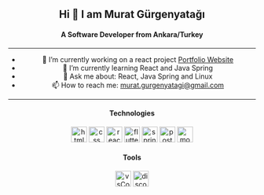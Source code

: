 <div align="center">

## Hi 👋 I am Murat Gürgenyatağı
#### A Software Developer from Ankara/Turkey
---
- 🔭 I’m currently working on a react project [Portfolio Website](https://github.com/mowerq/my-portfolio)
- 🌱 I’m currently learning React and Java Spring
- 💬 Ask me about: React, Java Spring and Linux
- 📫 How to reach me: murat.gurgenyatagi@gmail.com
---

#### Technologies
<img src="https://upload.wikimedia.org/wikipedia/commons/thumb/6/61/HTML5_logo_and_wordmark.svg/2048px-HTML5_logo_and_wordmark.svg.png" alt="html logo" height="32">
<img src="https://upload.wikimedia.org/wikipedia/commons/thumb/d/d5/CSS3_logo_and_wordmark.svg/1452px-CSS3_logo_and_wordmark.svg.png" alt="css logo" height="32">
<img src="https://encrypted-tbn0.gstatic.com/images?q=tbn:ANd9GcS03kU4dJIELF0cQ2-3RDOdddELLgszn2inLQ&usqp=CAU" alt="react logo" height="32">
<img src="https://encrypted-tbn0.gstatic.com/images?q=tbn:ANd9GcSwVIvnbXz-11KY3uHlJoWGxbfl061p1p3gtQ&usqp=CAU" alt="flutter logo" height="32">
<img src="https://encrypted-tbn0.gstatic.com/images?q=tbn:ANd9GcTcVk20E54VpcPnv2fKl8yB6_NOSl8xD0U-0g&usqp=CAU" alt="spring logo" height="32">
<img src="https://encrypted-tbn0.gstatic.com/images?q=tbn:ANd9GcT__uC-2bHHi49WlQvk3hWyzdW_UnNjNT9Uug&usqp=CAU" alt="postgres logo" height="32">
<img src="https://upload.wikimedia.org/wikipedia/commons/thumb/9/93/MongoDB_Logo.svg/2560px-MongoDB_Logo.svg.png" alt="mongodb logo" height="32"> 

#### Tools

<img src="https://encrypted-tbn0.gstatic.com/images?q=tbn:ANd9GcT7K73Ckm6WOuXKXUaILkjQc0MzKja9jys5lQ&usqp=CAU" alt="vsCode logo" height="32">
<img src="https://encrypted-tbn0.gstatic.com/images?q=tbn:ANd9GcS3AQ8FmTsQxNOcSeedV4rtW_En0lXNG9cXWA&usqp=CAU" alt="discord logo" height="32">
